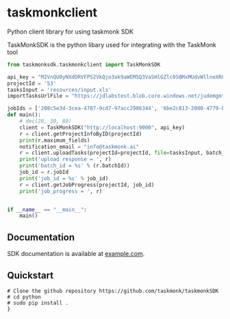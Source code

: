 # taskmonkclient

Python client library for using taskmonk SDK

TaskMonkSDK is the python libary used for integrating with the TaskMonk tool
 
```python
from taskmonksdk.taskmonkclient import TaskMonkSDK

api_key = "M2VnQU0yNXdDRVFPS2VkQjo3ak9aWEM5Q3VaSHlGZlc0S0MxMUdvWllneXRLZ1NpaWdvd0RMYkZCbGZockZJUExsd3h1V1ZBb05FRUxqQXR0"
projectId = '53'
tasksInput = 'resources/input.xls'
importTasksUrlFile = "https://jdlabstest.blob.core.windows.net/judemgmt/2095.14_Input.xls"

jobIds = ['208c5e3d-3cea-4787-9cd7-97acc2986344', '6be2c813-2080-4779-b23a-360d38877aaf', '31d2dac5-98d3-4f6b-b3d7-ae8cd6a3e81d']
def main():
    # dec(20, 30, 80)
    client = TaskMonkSDK("http://localhost:9000", api_key)
    r = client.getProjectInfoByID(projectId)
    print(r.maximum_fields)
    notification_email = "info@taskmonk.ai"
    r = client.uploadTasks(projectId=projectId, file=tasksInput, batch_name="batchName", notification_email = notification_email)
    print('upload response = ', r)
    print('batch_id = %s' % (r.batchId))
    job_id = r.jobId
    print('job_id = %s' % job_id)
    r = client.getJobProgress(projectId, job_id)
    print('job_progress = ', r)


if __name__ == "__main__":
    main()

```

## Documentation

SDK documentation is available at [example.com](http://example.com).


## Quickstart 


```shell
# Clone the github repository https://github.com/taskmonk/taskmonkSDK
# cd python
# sudo pip install .
}
```